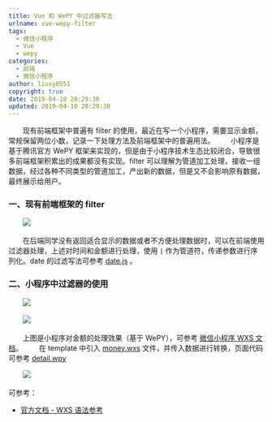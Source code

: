 ```yaml
---
title: Vue 和 WePY 中过滤器写法
urlname: vue-wepy-filter
tags:
  - 微信小程序
  - Vue
  - wepy
categories:
  - 前端
  - 微信小程序
author: liuxy0551
copyright: true
date: 2019-04-10 20:29:30
updated: 2019-04-10 20:29:30
---
```



&emsp;&emsp;现有前端框架中普遍有 filter 的使用，最近在写一个小程序，需要显示金额，常规保留两位小数，记录一下处理方法及前端框架中的普遍用法。
　　小程序是基于腾讯官方 WePY 框架来实现的，但是由于小程序技术生态比较闭合，导致很多前端框架积累出的成果都没有实现。filter 可以理解为管道加工处理，接收一组数据，经过各种不同类型的管道加工，产出新的数据，但是又不会影响原有数据，最终展示给用户。

### 一、现有前端框架的 filter

　　![](https://liuxianyu.cn/image-hosting/posts/vue-wepy-filter/1.png)
    
&emsp;&emsp;在后端同学没有返回适合显示的数据或者不方便处理数据时，可以在前端使用过滤器处理，上述对时间和金额进行处理，使用 `|` 作为管道符，传递参数进行序列化。date 的过滤写法可参考 [date.js](https://github.com/liuxy0551/liuxy0551.github.io/blob/master/assets/posts/vue-wepy-filter/date.js) 。
   

### 二、小程序中过滤器的使用

　　![](https://liuxianyu.cn/image-hosting/posts/vue-wepy-filter/2.png)

　　![](https://liuxianyu.cn/image-hosting/posts/vue-wepy-filter/3.png)

&emsp;&emsp;上图是小程序对金额的处理效果（基于 WePY），可参考 [微信小程序 WXS 文档](https://developers.weixin.qq.com/miniprogram/dev/framework/view/wxs/index.html?search-key=wxs)。
　　在 template 中引入 [money.wxs](https://github.com/liuxy0551/liuxy0551.github.io/blob/master/assets/posts/vue-wepy-filter/money.wxs) 文件，并传入数据进行转换，页面代码可参考 [detail.wpy](https://github.com/liuxy0551/liuxy0551.github.io/blob/master/assets/posts/vue-wepy-filter/detail.wpy)

　　![](https://liuxianyu.cn/image-hosting/posts/vue-wepy-filter/4.png)


可参考：

* [官方文档 - WXS 语法参考](https://developers.weixin.qq.com/miniprogram/dev/reference/wxs/)

